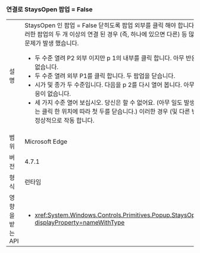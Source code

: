 ### <a name="chained-popups-with-staysopenfalse"></a>연결로 StaysOpen 팝업 = False

|   |   |
|---|---|
|설명|StaysOpen 인 팝업 = False 닫히도록 팝업 외부를 클릭 해야 합니다. 이러한 팝업의 두 개 이상의 연결 된 경우 (즉, 하나에 있으면 다른) 등 많은 문제가 발생 했습니다.<ul><li>두 수준 열려 P2 외부 이지만 p 1의 내부를 클릭 합니다.  아무 반응이 없습니다.</li><li>두 수준 열려 외부 P1를 클릭 합니다.  두 팝업을 닫습니다.</li><li>시가 및 종가 두 수준입니다.  다음을 p 2를 다시 열어 봅니다.  아무 반응이 없습니다.</li><li>세 가지 수준 열어 보십시오.  당신은 할 수 없어요.  (아무 일도 발생 또는 클릭 한 위치에 따라 첫 두를 닫습니다.) 이러한 경우 (및 다른 변형) 정상적으로 작동 합니다.</li></ul>|
|범위|Microsoft Edge|
|버전|4.7.1|
|형식|런타임|
|영향을 받는 API|<ul><li><xref:System.Windows.Controls.Primitives.Popup.StaysOpen?displayProperty=nameWithType></li></ul>|

